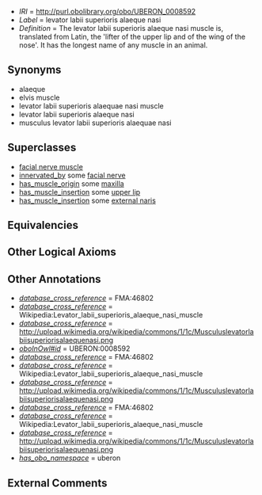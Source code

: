  * *IRI* = http://purl.obolibrary.org/obo/UBERON_0008592
 * *Label* = levator labii superioris alaeque nasi
 * *Definition* = The levator labii superioris alaeque nasi muscle is, translated from Latin, the 'lifter of the upper lip and of the wing of the nose'. It has the longest name of any muscle in an animal.

## Synonyms

 * alaeque
 * elvis muscle
 * levator labii superioris alaequae nasi muscle
 * levator labii superioris alaeque nasi
 * musculus levator labii superioris alaequae nasi

## Superclasses

 * [facial nerve muscle](../../UBERON/77/UBERON_0001577.md)
 * [innervated_by](../../RO/05/RO_0002005.md) some [facial nerve](../../UBERON/47/UBERON_0001647.md)
 * [has_muscle_origin](../../RO/72/RO_0002372.md) some [maxilla](../../UBERON/97/UBERON_0002397.md)
 * [has_muscle_insertion](../../RO/73/RO_0002373.md) some [upper lip](../../UBERON/34/UBERON_0001834.md)
 * [has_muscle_insertion](../../RO/73/RO_0002373.md) some [external naris](../../UBERON/28/UBERON_0005928.md)

## Equivalencies


## Other Logical Axioms


## Other Annotations

 * *[database_cross_reference](../../ef/oboInOwl#hasDbXref.md)* = FMA:46802
 * *[database_cross_reference](../../ef/oboInOwl#hasDbXref.md)* = Wikipedia:Levator_labii_superioris_alaeque_nasi_muscle
 * *[database_cross_reference](../../ef/oboInOwl#hasDbXref.md)* = http://upload.wikimedia.org/wikipedia/commons/1/1c/Musculuslevatorlabiisuperiorisalaequenasi.png
 * *[oboInOwl#id](../../id/oboInOwl#id.md)* = UBERON:0008592
 * *[database_cross_reference](../../ef/oboInOwl#hasDbXref.md)* = FMA:46802
 * *[database_cross_reference](../../ef/oboInOwl#hasDbXref.md)* = Wikipedia:Levator_labii_superioris_alaeque_nasi_muscle
 * *[database_cross_reference](../../ef/oboInOwl#hasDbXref.md)* = http://upload.wikimedia.org/wikipedia/commons/1/1c/Musculuslevatorlabiisuperiorisalaequenasi.png
 * *[database_cross_reference](../../ef/oboInOwl#hasDbXref.md)* = FMA:46802
 * *[database_cross_reference](../../ef/oboInOwl#hasDbXref.md)* = Wikipedia:Levator_labii_superioris_alaeque_nasi_muscle
 * *[database_cross_reference](../../ef/oboInOwl#hasDbXref.md)* = http://upload.wikimedia.org/wikipedia/commons/1/1c/Musculuslevatorlabiisuperiorisalaequenasi.png
 * *[has_obo_namespace](../../ce/oboInOwl#hasOBONamespace.md)* = uberon

## External Comments

